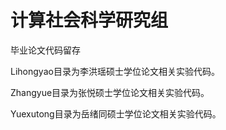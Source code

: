 # 计算社会科学研究组

毕业论文代码留存

Lihongyao目录为李洪瑶硕士学位论文相关实验代码。

Zhangyue目录为张悦硕士学位论文相关实验代码。

Yuexutong目录为岳绪同硕士学位论文相关实验代码。

